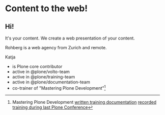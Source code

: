 # Content to the web!

## Hi!

It's your content. We create a web presentation of your content. 

Rohberg is a web agency from Zurich and remote.

Katja 
  
  - is Plone core contributor
  - active in @plone/volto-team
  - active in @plone/training-team
  - active in @plone/documentation-team
  - co-trainer of "Mastering Plone Development"[^Mastering]


[^Mastering]: Mastering Plone Development [written training documentation](https://training.plone.org/5/mastering-plone/)
  [recorded training during last Plone Conference](https://www.youtube.com/watch?v=IEcGKzo3PO0&t=1s)

